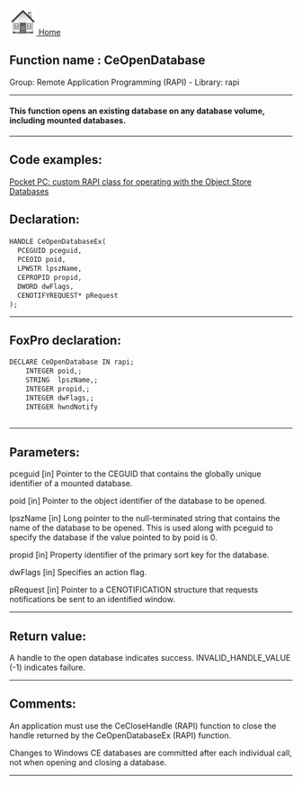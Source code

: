 [<img src="../../images/home.png"> Home ](https://github.com/VFPX/Win32API)  

## Function name : CeOpenDatabase
Group: Remote Application Programming (RAPI) - Library: rapi    
***  


#### This function opens an existing database on any database volume, including mounted databases. 
***  


## Code examples:
[Pocket PC: custom RAPI class for operating with the Object Store Databases](../../samples/sample_445.md)  

## Declaration:
```foxpro  
HANDLE CeOpenDatabaseEx(
  PCEGUID pceguid,
  PCEOID poid,
  LPWSTR lpszName,
  CEPROPID propid,
  DWORD dwFlags,
  CENOTIFYREQUEST* pRequest
);  
```  
***  


## FoxPro declaration:
```foxpro  
DECLARE CeOpenDatabase IN rapi;
	INTEGER poid,;
	STRING  lpszName,;
	INTEGER propid,;
	INTEGER dwFlags,;
	INTEGER hwndNotify
  
```  
***  


## Parameters:
pceguid 
[in] Pointer to the CEGUID that contains the globally unique identifier of a mounted database.

poid 
[in] Pointer to the object identifier of the database to be opened.

lpszName 
[in] Long pointer to the null-terminated string that contains the name of the database to be opened. This is used along with pceguid to specify the database if the value pointed to by poid is 0.

propid 
[in] Property identifier of the primary sort key for the database.

dwFlags 
[in] Specifies an action flag.

pRequest 
[in] Pointer to a CENOTIFICATION structure that requests notifications be sent to an identified window.  
***  


## Return value:
A handle to the open database indicates success. INVALID_HANDLE_VALUE (-1) indicates failure.  
***  


## Comments:
An application must use the CeCloseHandle (RAPI) function to close the handle returned by the CeOpenDatabaseEx (RAPI) function.   
  
Changes to Windows CE databases are committed after each individual call, not when opening and closing a database.  
  
***  

